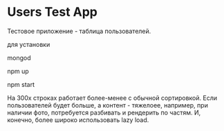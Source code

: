 # Users Test App
Тестовое приложение - таблица пользователей.

для установки

mongod

npm up

npm start

На 300х строках работает более-менее с обычной сортировкой.
Если пользователей будет больше, 
а контент - тяжелоее, например, при наличии фото,
потребуется разбивать и рендерить по частям.
И, конечно, более широко использовать lazy load.